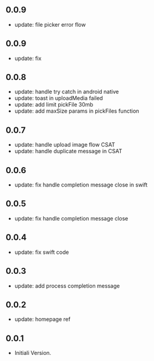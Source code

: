 ## 0.0.9

* update: file picker error flow

## 0.0.9

* update: fix

## 0.0.8

* update: handle try catch in android native
* update: toast in uploadMedia failed
* update: add limit pickFile 30mb
* update: add maxSize params in pickFiles function

## 0.0.7

* update: handle upload image flow CSAT
* update: handle duplicate message in CSAT

## 0.0.6

* update: fix handle completion message close in swift

## 0.0.5

* update: fix handle completion message close

## 0.0.4

* update: fix swift code

## 0.0.3

* update: add process completion message

## 0.0.2

* update: homepage ref

## 0.0.1

* Initiali Version.
